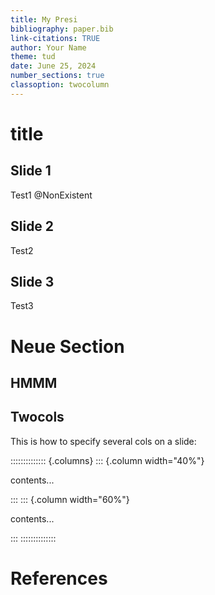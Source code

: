 ```yaml
---
title: My Presi
bibliography: paper.bib
link-citations: TRUE
author: Your Name
theme: tud 
date: June 25, 2024
number_sections: true
classoption: twocolumn
---
```


<!-- # References


-->

# title

## Slide 1

Test1
@NonExistent

## Slide 2

Test2


## Slide 3


Test3


# Neue Section

## HMMM

## Twocols

This is how to specify several cols on a slide:

<!-- see [StackOverflowI](https://stackoverflow.com/a/34809186) for twocol-layout -->

:::::::::::::: {.columns}
::: {.column width="40%"}

contents...

:::
::: {.column width="60%"}

contents...

:::
::::::::::::::

# References

